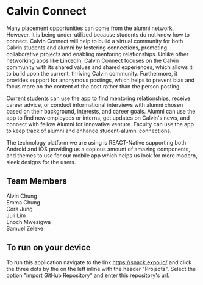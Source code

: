 # Calvin Connect
Many placement opportunities can come from the alumni network. However, it is being under-utilized because students do not know how to connect. Calvin Connect will help to build a virtual community for both Calvin students and alumni by fostering connections, promoting collaborative projects and enabling mentoring relationships. Unlike other networking apps like LinkedIn, Calvin Connect focuses on the Calvin community with its shared values and shared experiences, which allows it to build upon the current, thriving Calvin community. Furthermore, it provides support for anonymous postings, which helps to prevent bias and focus more on the content of the post rather than the person posting.

Current students can use the app to find mentoring relationships, receive career advice, or conduct informational interviews with alumni chosen based on their background, interests, and career goals. Alumni can use the app to find new employees or interns, get updates on Calvin's news, and connect with fellow Alumni for innovative venture. Faculty can use the app to keep track of alumni and enhance student-alumni connections.

The technology platform we are using is REACT-Native supporting both Android and iOS providing us a copious amount of amazing components, and themes to use for our mobile app which helps us look for more modern, sleek designs for the users.

## Team Members
Alvin Chung<br/>
Emma Chung<br/>
Cora Jung<br/>
Juli Lim<br/>
Enoch Mwesigwa<br/>
Samuel Zeleke<br/>


## To run on your device 

To run this application navigate to the link https://snack.expo.io/ and click the three dots by the on the left inline with the header "Projects". Select the option "import GitHub Repository" and enter this repository's url.


